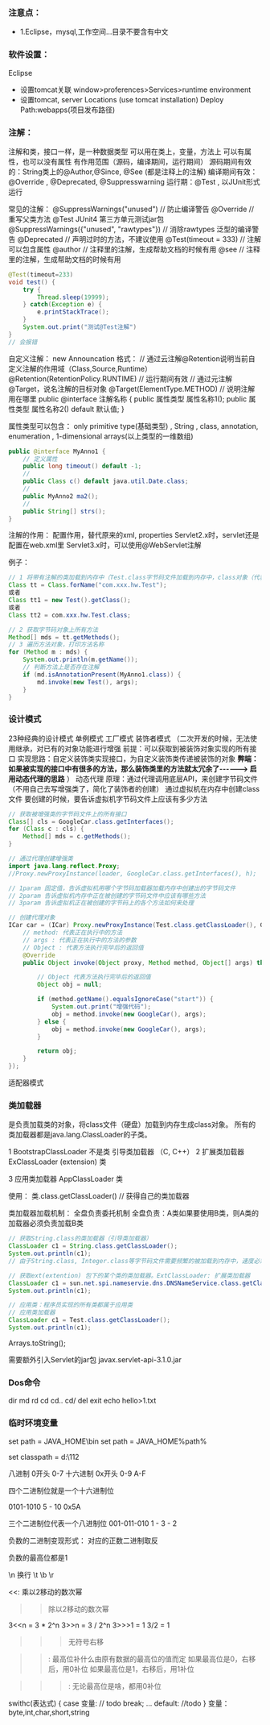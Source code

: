 ### 注意点：
- 1.Eclipse，mysql,工作空间...目录不要含有中文

### 软件设置：
Eclipse
- 设置tomcat关联 window>proferences>Services>runtime environment
- 设置tomcat, server Locations (use tomcat installation) Deploy Path:webapps(项目发布路径)


### 注解：
注解和类，接口一样，是一种数据类型
可以用在类上，变量，方法上
可以有属性，也可以没有属性
有作用范围（源码，编译期间，运行期间）
源码期间有效的：String类上的@Author,@Since, @See (都是注释上的注解)
编译期间有效： @Override , @Deprecated, @Suppresswarning
运行期：@Test , 以JUnit形式运行


常见的注解：
@SuppressWarnings("unused")  // 防止编译警告
@Override  // 重写父类方法
@Test  JUnit4 第三方单元测试jar包
@SuppressWarnings({"unused", "rawtypes"})  // 消除rawtypes 泛型的编译警告
@Deprecated  // 声明过时的方法，不建议使用
@Test(timeout = 333) // 注解可以包含属性
@author // 注释里的注解，生成帮助文档的时候有用
@see // 注释里的注解，生成帮助文档的时候有用
```java
@Test(timeout=233)
void test() {
    try {
        Thread.sleep(19999);
    } catch(Exception e) {
        e.printStackTrace();
    }
    System.out.print("测试@Test注解")
}
// 会报错
```

自定义注解：
new Announcation
格式：
// 通过云注解@Retention说明当前自定义注解的作用域（Class,Source,Runtime）
@Retention(RetentionPolicy.RUNTIME) // 运行期间有效
// 通过元注解@Target，说名注解的目标对象
@Target(ElementType.METHOD)  // 说明注解用在哪里
public @interface 注解名称 {
    public 属性类型  属性名称1();
    public 属性类型  属性名称2() default 默认值;
}

属性类型可以包含：
only primitive type(基础类型) , String , class, annotation, enumeration , 1-dimensional arrays(以上类型的一维数组)

```java
public @interface MyAnno1 {
    // 定义属性
    public long timeout() default -1;
    // 
    public Class c() default java.util.Date.class;
    //
    public MyAnno2 ma2();
    //
    public String[] strs();
}
```

注解的作用：
配置作用，替代原来的xml, properties
Servlet2.x时，servlet还是配置在web.xml里
Servlet3.x时，可以使用@WebServlet注解

例子：
```java
// 1 将带有注解的类加载到内存中（Test.class字节码文件加载到内存中，class对象（代表字节码文件在内存中的对象））
Class tt = Class.forName("com.xxx.hw.Test");
或者
Class tt1 = new Test().getClass();
或者
Class tt2 = com.xxx.hw.Test.class;

// 2 获取字节码对象上所有方法
Method[] mds = tt.getMethods();
// 3 遍历方法对象，打印方法名称
for (Method m : mds) {
    System.out.println(m.getName());
    // 判断方法上是否存在注解
    if (md.isAnnotationPresent(MyAnno1.class)) {
        md.invoke(new Test(), args);
    }
}


```


### 设计模式
23种经典的设计模式
单例模式
工厂模式
装饰者模式
（二次开发的时候，无法使用继承，对已有的对象功能进行增强
前提：可以获取到被装饰对象实现的所有接口
实现思路：自定义装饰类实现接口，为自定义装饰类传递被装饰的对象
**弊端：如果被实现的接口中有很多的方法，那么装饰类里的方法就太冗余了------> 启用动态代理的思路**
）
动态代理
原理：通过代理调用底层API，来创建字节码文件（不用自己去写增强类了，简化了装饰者的创建） 通过虚拟机在内存中创建class文件
要创建的时候，要告诉虚拟机字节码文件上应该有多少方法



```java
// 获取被增强类的字节码文件上的所有接口
Class[] cls = GoogleCar.class.getInterfaces();
for (Class c : cls) {
    Method[] mds = c.getMethods();
}

// 通过代理创建增强类
import java.lang.reflect.Proxy;
//Proxy.newProxyInstance(loader, GoogleCar.class.getInterfaces(), h);

// 1param 固定值，告诉虚拟机用哪个字节码加载器加载内存中创建出的字节码文件
// 2param 告诉虚拟机内存中正在被创建的字节码文件中应该有哪些方法
// 3param 告诉虚拟机正在被创建的字节码上的各个方法如何来处理

// 创建代理对象
ICar car = (ICar) Proxy.newProxyInstance(Test.class.getClassLoader(), GoogleCar.class.getInterfaces(), new InvocationHandler() {
    // method: 代表正在执行中的方法
    // args : 代表正在执行中的方法的参数
    // Object : 代表方法执行完毕后的返回值
    @Override
    public Object invoke(Object proxy, Method method, Object[] args) throws Throwable {

        // Object 代表方法执行完毕后的返回值
        Object obj = null;

        if (method.getName().equalsIgnoreCase("start")) {
            System.out.print("增强代码");
            obj = method.invoke(new GoogleCar(), args);
        } else {
            obj = method.invoke(new GoogleCar(), args);
        }

        return obj;
    }
});


```




适配器模式





### 类加载器
是负责加载类的对象，将class文件（硬盘）加载到内存生成class对象。
所有的类加载器都是java.lang.ClassLoader的子类。

1  BootstrapClassLoader 不是类
引导类加载器
（C, C++）
2  扩展类加载器
ExClassLoader (extension) 类

3  应用类加载器
AppClassLoader  类

使用：
类.class.getClassLoader()  // 获得自己的类加载器

类加载器加载机制：
全盘负责委托机制
全盘负责：A类如果要使用B类，则A类的加载器必须负责加载B类

```java
// 获取String.class的类加载器（引导类加载器）
ClassLoader c1 = String.class.getClassLoader();
System.out.println(c1);
// 由于String.class, Integer.class等字节码文件需要频繁的被加载到内存中，速度必须块，底层用其他语言来实现的 （C, C++）

// 获取ext(extention) 包下的某个类的类加载器。ExtClassLoader: 扩展类加载器
ClassLoader c1 = sun.net.spi.nameservie.dns.DNSNameService.class.getClassLoader();
System.out.println(c1);

// 应用类：程序员实现的所有类都属于应用类
// 应用类加载器
ClassLoader c1 = Test.class.getClassLoader();
System.out.println(c1);
```


Arrays.toString();


需要额外引入Servlet的jar包
javax.servlet-api-3.1.0.jar



### Dos命令
dir
md
rd
cd
cd..
cd/
del
exit
echo hello>1.txt

### 临时环境变量
set path = JAVA_HOME\bin
set path = JAVA_HOME%path%

set classpath = d:\112

八进制  0开头   0-7
十六进制  0x开头 0-9  A-F

四个二进制位就是一个十六进制位

0101-1010
5 - 10
0x5A

三个二进制位代表一个八进制位
001-011-010
1 - 3 - 2

负数的二进制变现形式：
对应的正数二进制取反

负数的最高位都是1

\n  换行
\t
\b
\r



<<: 乘以2移动的数次幂
>>  除以2移动的数次幂

3<<n   =  3 * 2^n
3>>n   =  3 / 2^n
3>>>1 = 1  3/2 = 1

>>> 无符号右移

>>: 最高位补什么由原有数据的最高位的值而定
如果最高位是0，右移后，用0补位
如果最高位是1，右移后，用1补位

>>>: 无论最高位是啥，都用0补位


swithc(表达式) {
    case 变量:
      // todo
      break;
    ...
    default:
        //todo
}
变量：byte,int,char,short,string
















